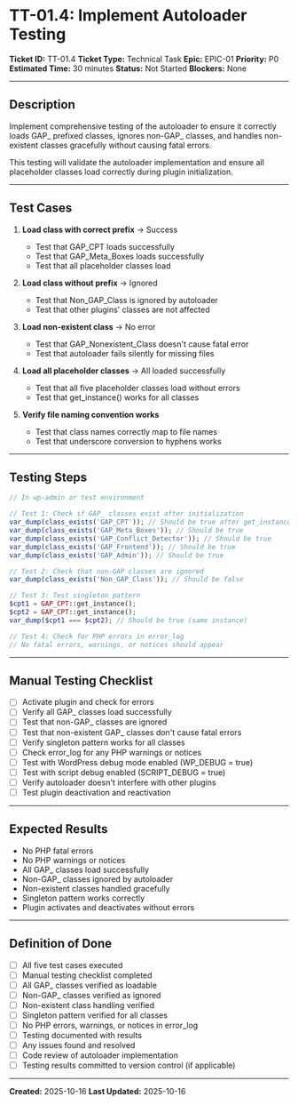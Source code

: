 # TT-01.4: Implement Autoloader Testing

**Ticket ID:** TT-01.4
**Ticket Type:** Technical Task
**Epic:** EPIC-01
**Priority:** P0
**Estimated Time:** 30 minutes
**Status:** Not Started
**Blockers:** None

---

## Description

Implement comprehensive testing of the autoloader to ensure it correctly loads GAP_ prefixed classes, ignores non-GAP_ classes, and handles non-existent classes gracefully without causing fatal errors.

This testing will validate the autoloader implementation and ensure all placeholder classes load correctly during plugin initialization.

---

## Test Cases

1. **Load class with correct prefix** → Success
   - Test that GAP_CPT loads successfully
   - Test that GAP_Meta_Boxes loads successfully
   - Test that all placeholder classes load

2. **Load class without prefix** → Ignored
   - Test that Non_GAP_Class is ignored by autoloader
   - Test that other plugins' classes are not affected

3. **Load non-existent class** → No error
   - Test that GAP_Nonexistent_Class doesn't cause fatal error
   - Test that autoloader fails silently for missing files

4. **Load all placeholder classes** → All loaded successfully
   - Test that all five placeholder classes load without errors
   - Test that get_instance() works for all classes

5. **Verify file naming convention works**
   - Test that class names correctly map to file names
   - Test that underscore conversion to hyphens works

---

## Testing Steps

```php
// In wp-admin or test environment

// Test 1: Check if GAP_ classes exist after initialization
var_dump(class_exists('GAP_CPT')); // Should be true after get_instance()
var_dump(class_exists('GAP_Meta_Boxes')); // Should be true
var_dump(class_exists('GAP_Conflict_Detector')); // Should be true
var_dump(class_exists('GAP_Frontend')); // Should be true
var_dump(class_exists('GAP_Admin')); // Should be true

// Test 2: Check that non-GAP classes are ignored
var_dump(class_exists('Non_GAP_Class')); // Should be false

// Test 3: Test singleton pattern
$cpt1 = GAP_CPT::get_instance();
$cpt2 = GAP_CPT::get_instance();
var_dump($cpt1 === $cpt2); // Should be true (same instance)

// Test 4: Check for PHP errors in error_log
// No fatal errors, warnings, or notices should appear
```

---

## Manual Testing Checklist

- [ ] Activate plugin and check for errors
- [ ] Verify all GAP_ classes load successfully
- [ ] Test that non-GAP_ classes are ignored
- [ ] Test that non-existent GAP_ classes don't cause fatal errors
- [ ] Verify singleton pattern works for all classes
- [ ] Check error_log for any PHP warnings or notices
- [ ] Test with WordPress debug mode enabled (WP_DEBUG = true)
- [ ] Test with script debug enabled (SCRIPT_DEBUG = true)
- [ ] Verify autoloader doesn't interfere with other plugins
- [ ] Test plugin deactivation and reactivation

---

## Expected Results

- No PHP fatal errors
- No PHP warnings or notices
- All GAP_ classes load successfully
- Non-GAP_ classes ignored by autoloader
- Non-existent classes handled gracefully
- Singleton pattern works correctly
- Plugin activates and deactivates without errors

---

## Definition of Done

- [ ] All five test cases executed
- [ ] Manual testing checklist completed
- [ ] All GAP_ classes verified as loadable
- [ ] Non-GAP_ classes verified as ignored
- [ ] Non-existent class handling verified
- [ ] Singleton pattern verified for all classes
- [ ] No PHP errors, warnings, or notices in error_log
- [ ] Testing documented with results
- [ ] Any issues found and resolved
- [ ] Code review of autoloader implementation
- [ ] Testing results committed to version control (if applicable)

---

**Created:** 2025-10-16
**Last Updated:** 2025-10-16
